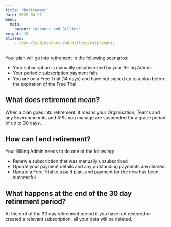 ```yaml
---
title: "Retirement"
date: 2020-04-27
menu:
  main:
    parent: "Account and Billing"
weight: 10
aliases:
    - /tyk-cloud/account-and-billing/retirement/
---
```


Your plan will go into [retirement](/docs/glossary/#retirement) in the following scenarios:

* Your subscription is manually unsubscribed by your Billing Admin
* Your periodic subscription payment fails
* You are on a Free Trial (14 days) and have not signed up to a plan before the expiration of the Free Trial

## What does retirement mean?

When a plan goes into retirement, it means your Organisation, Teams and any Environmenmts and APIs you manage are suspended for a grace period of up to 30 days.

## How can I end retirement?

Your Billing Admin needs to do one of the following:

* Renew a subscription that was manually unsubscribed
* Update your payment details and any outstanding payments are cleared
* Update a Free Trial to a paid plan, and payment for the new has been successful

## What happens at the end of the 30 day retirement period?

At the end of the 30 day retirement period if you have not restored or created a relevant subscription, all your data will be deleted.

